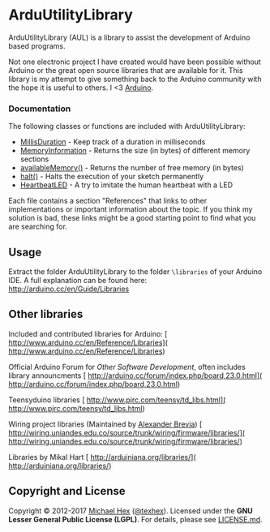 # ArduUtilityLibrary

ArduUtilityLibrary (AUL) is a library to assist the development of Arduino based programs. 

Not one electronic project I have created would have been possible without Arduino or the great open source libraries that are available for it. This library is my attempt to give something back to the Arduino community with the hope it is useful to others.  I <3 [Arduino](http://www.arduino.cc).


### Documentation
The following classes or functions are included with ArduUtilityLibrary:

- [MillisDuration](docs/MillisDuration.md) - Keep track of a duration in milliseconds
- [MemoryInformation](MemoryInformation.h) - Returns the size (in bytes) of different memory sections
- [availableMemory()](AvailableMemory.h) - Returns the number of free memory (in bytes) 
- [halt()](halt.h) - Halts the execution of your sketch permanently
- [HeartbeatLED](HeartbeatLED.h) - A try to imitate the human heartbeat with a LED

Each file contains a section "References" that links to other implementations or important information about the topic. If you think my solution is bad, these links might be a good starting point to find what you are searching for.

## Usage ##

Extract the folder ArduUtilityLibrary to the folder ``\libraries`` of your Arduino IDE. A full explanation can be found here: http://arduino.cc/en/Guide/Libraries


## Other libraries ##

Included and contributed libraries for Arduino:
[ http://www.arduino.cc/en/Reference/Libraries]( http://www.arduino.cc/en/Reference/Libraries)

Official Arduino Forum for _Other Software Development_, often includes library announcments
[ http://arduino.cc/forum/index.php/board,23.0.html]( http://arduino.cc/forum/index.php/board,23.0.html)

Teensyduino libraries
[ http://www.pjrc.com/teensy/td_libs.html]( http://www.pjrc.com/teensy/td_libs.html)

Wiring project libraries (Maintained by [Alexander Brevia](http://www.alexanderbrevig.com/projects.php#wiring))
[ http://wiring.uniandes.edu.co/source/trunk/wiring/firmware/libraries/]( http://wiring.uniandes.edu.co/source/trunk/wiring/firmware/libraries/)

Libraries by Mikal Hart
[ http://arduiniana.org/libraries/]( http://arduiniana.org/libraries/)


## Copyright and License ##

Copyright © 2012-2017 [Michael Hex](http://www.texhex.info/) ([@texhex](https://github.com/texhex/)). Licensed under the **GNU Lesser General Public License (LGPL)**. For details, please see [LICENSE.md](https://github.com/texhex/ArduUtilityLibrary/blob/master/licenses/LICENSE.txt).

